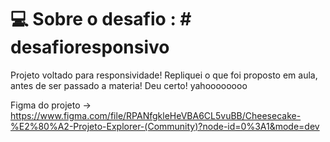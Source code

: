 # 💻 Sobre o desafio : # desafioresponsivo

Projeto voltado para responsividade! 
Repliquei o que foi proposto em aula, antes de ser passado a materia! Deu certo! yahoooooooo  

Figma do projeto -> https://www.figma.com/file/RPANfgkleHeVBA6CL5vuBB/Cheesecake-%E2%80%A2-Projeto-Explorer-(Community)?node-id=0%3A1&mode=dev